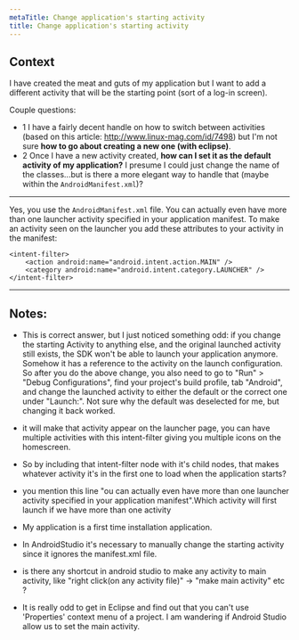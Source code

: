 ```yaml
---
metaTitle: Change application's starting activity
title: Change application's starting activity
---
```


## Context

I have created the meat and guts of my application but I want to add a different activity that will be the starting point (sort of a log-in screen).


Couple questions:


* 1 I have a fairly decent handle on how to switch between activities (based on this article: <http://www.linux-mag.com/id/7498>) but I'm not sure **how to go about creating a new one (with eclipse)**.
* 2 Once I have a new activity created, **how can I set it as the default activity of my application?** I presume I could just change the name of the classes...but is there a more elegant way to handle that (maybe within the `AndroidManifest.xml`)?


---

Yes, you use the `AndroidManifest.xml` file. You can actually even have more than one launcher activity specified in your application manifest. To make an activity seen on the launcher you add these attributes to your activity in the manifest:



```
<intent-filter>
    <action android:name="android.intent.action.MAIN" />
    <category android:name="android.intent.category.LAUNCHER" />
</intent-filter>

```


---

## Notes:

- This is correct answer, but I just noticed something odd: if you change the starting Activity to anything else, and the original launched activity still exists, the SDK won't be able to launch your application anymore. Somehow it has a reference to the activity on the launch configuration. So after you do the above change, you also need to go to "Run" > "Debug Configurations", find your project's build profile, tab "Android", and change the launched activity to either the default or the correct one under "Launch:". Not sure why the default was deselected for me, but changing it back worked.


- it will make that activity appear on the launcher page, you can have multiple activities with this intent-filter giving you multiple icons on the homescreen.


- So by including that intent-filter node with it's child nodes, that makes whatever activity it's in the first one to load when the application starts?


- you mention this line "ou can actually even have more than one launcher activity specified in your application manifest".Which activity will first launch if we have more than one activity


- My application is a first time installation application.


- In AndroidStudio it's necessary to manually change the starting activity since it ignores the manifest.xml file.


- is there any shortcut in android studio to make any activity to main activity, like "right click(on any activity file)" -> "make main activity" etc ?


- It is really odd to get in Eclipse and find out that you can't use 'Properties' context menu of a project. I am wandering if Android Studio allow us to set the main activity.


